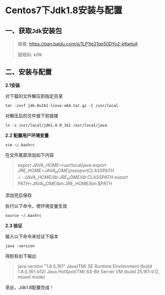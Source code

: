 # Centos7下Jdk1.8安装与配置



## 一、获取`Jdk`安装包

> 链接: https://pan.baidu.com/s/1LP1te21pe50DYo2-kKwtuA 
>
> 提取码: ki9k 

## 二、安装与配置

**2.1安装**

对下载的文件解压到指定目录

```shell
tar -zxvf jdk-8u161-linux-x64.tar.gz -C /usr/local
```

对解压后的文件做下软链接

```shell
ln -s /usr/local/jdk1.8.0_161 /usr/local/java
```

**2.2 配置用户环境变量**

```shell
vim ~/.bashrc
```

在文件尾部添加如下内容

>export JAVA_HOME=/usr/local/java
>export JRE_HOME=$JAVA_HOME/jre
>export CLASSPATH=.:$JAVA_HOME/lib:$JRE_HOME/lib:$CLASSPATH
>export PATH=$JAVA_HOME/bin:$JRE_HOME/bin:$PATH

添加完后保存

执行以下命令，使环境变量生效
```shell
source ~/.bashrc
```

**2.3 验证**

输入以下命令来验证下版本

```shell
java -version
```

得到有如下输出

> java version "1.8.0_161"
> Java(TM) SE Runtime Environment (build 1.8.0_161-b12)
> Java HotSpot(TM) 64-Bit Server VM (build 25.161-b12, mixed mode)

至此，Jdk1.8配置完成！